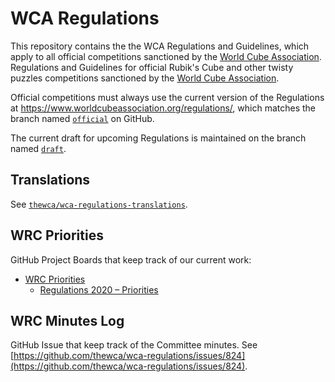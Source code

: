 # WCA Regulations

This repository contains the the WCA Regulations and Guidelines, which apply to all official competitions sanctioned by the [World Cube Association](http://www.worldcubeassociation.org/).
Regulations and Guidelines for official Rubik's Cube and other twisty puzzles competitions sanctioned by the [World Cube Association](http://www.worldcubeassociation.org/).

Official competitions must always use the current version of the Regulations at <https://www.worldcubeassociation.org/regulations/>, which matches the branch named [`official`](https://github.com/thewca/wca-regulations/tree/official) on GitHub.

The current draft for upcoming Regulations is maintained on the branch named [`draft`](https://github.com/thewca/wca-regulations/tree/draft).

## Translations

See [`thewca/wca-regulations-translations`](https://github.com/thewca/wca-regulations-translations).

## WRC Priorities

GitHub Project Boards that keep track of our current work:

- [WRC Priorities](https://github.com/orgs/thewca/projects/3)
  - [Regulations 2020 – Priorities](https://github.com/orgs/thewca/projects/4)
  
## WRC Minutes Log

GitHub Issue that keep track of the Committee minutes. See [https://github.com/thewca/wca-regulations/issues/824](https://github.com/thewca/wca-regulations/issues/824).
